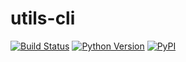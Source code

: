 # utils-cli

[![Build Status](https://img.shields.io/github/actions/workflow/status/liblaf/utils-cli/ci.yaml)](https://github.com/liblaf/utils-cli/actions/workflows/ci.yaml)
[![Python Version](https://img.shields.io/pypi/pyversions/utils-cli)](https://pypi.org/project/utils-cli/)
[![PyPI](https://img.shields.io/pypi/v/utils-cli)](https://pypi.org/project/utils-cli/)
